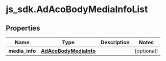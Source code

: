 # js_sdk.AdAcoBodyMediaInfoList

## Properties
Name | Type | Description | Notes
------------ | ------------- | ------------- | -------------
**media_info** | [**AdAcoBodyMediaInfo**](AdAcoBodyMediaInfo.md) |  | [optional] 
